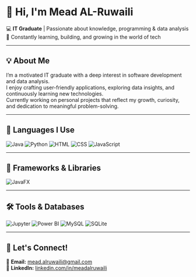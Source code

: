 # 👋 Hi, I'm Mead AL-Ruwaili

💻 **IT Graduate** | Passionate about knowledge, programming & data analysis  
🌱 Constantly learning, building, and growing in the world of tech

---

## 💡 About Me  
I’m a motivated IT graduate with a deep interest in software development and data analysis.  
I enjoy crafting user-friendly applications, exploring data insights, and continuously learning new technologies.  
Currently working on personal projects that reflect my growth, curiosity, and dedication to meaningful problem-solving.

---

## 🚀 Languages I Use  
<p float="left">
  <img src="https://img.shields.io/badge/Java-ED8B00?style=for-the-badge&logo=java&logoColor=white" alt="Java"/>
  <img src="https://img.shields.io/badge/Python-3776AB?style=for-the-badge&logo=python&logoColor=white" alt="Python"/>
  <img src="https://img.shields.io/badge/HTML-E34F26?style=for-the-badge&logo=html5&logoColor=white" alt="HTML"/>
  <img src="https://img.shields.io/badge/CSS-1572B6?style=for-the-badge&logo=css3&logoColor=white" alt="CSS"/>
  <img src="https://img.shields.io/badge/JavaScript-F7DF1E?style=for-the-badge&logo=javascript&logoColor=black" alt="JavaScript"/>
</p>

---

## 🧰 Frameworks & Libraries  
<p float="left">
  <img src="https://img.shields.io/badge/JavaFX-3776AB?style=for-the-badge&logo=java&logoColor=white" alt="JavaFX"/>
</p>

---

## 🛠️ Tools & Databases  
<p float="left">
  <img src="https://img.shields.io/badge/Jupyter-F37626?style=for-the-badge&logo=jupyter&logoColor=white" alt="Jupyter"/>
  <img src="https://img.shields.io/badge/Power%20BI-F2C811?style=for-the-badge&logo=powerbi&logoColor=black" alt="Power BI"/>
  <img src="https://img.shields.io/badge/MySQL-00758F?style=for-the-badge&logo=mysql&logoColor=white" alt="MySQL"/>
  <img src="https://img.shields.io/badge/SQLite-003B57?style=for-the-badge&logo=sqlite&logoColor=white" alt="SQLite"/>
</p>

---

## 🔗 Let's Connect!  
📧 **Email:** mead.alruwaili@gmail.com  
🔗 **LinkedIn:** [linkedin.com/in/meadalruwaili]([https://www.linkedin.com/in/meadalruwaili](https://www.linkedin.com/in/mead-al-ruwaili-946589333/))
